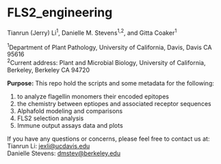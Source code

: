 # FLS2_engineering
Tianrun (Jerry) Li<sup>1</sup>, Danielle M. Stevens<sup>1,2</sup>, and Gitta Coaker<sup>1</sup>

<sup>1</sup>Department of Plant Pathology, University of California, Davis, Davis CA 95616 <br/>
<sup>2</sup>Current address: Plant and Microbial Biology, University of California, Berkeley, Berkeley CA 94720


**Purpose:** This repo hold the scripts and some metadata for the following:
1. to analyze flagellin monomers their encoded epitopes
2. the chemistry between eptiopes and associated receptor sequences
3. Alphafold modeling and comparisons
4. FLS2 selection analysis
5. Immune output assays data and plots

If you have any questions or concerns, please feel free to contact us at: <br/>
Tianrun Li: jexli@ucdavis.edu <br/>
Danielle Stevens: dmstev@berkeley.edu
